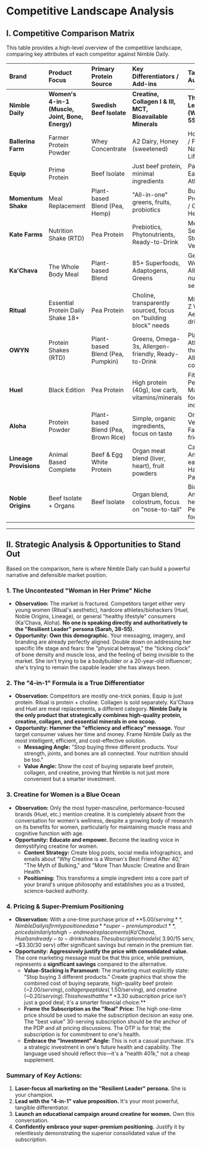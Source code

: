 # Competitive Landscape Analysis

## I. Competitive Comparison Matrix

This table provides a high-level overview of the competitive landscape, comparing key attributes of each competitor against Nimble Daily.

| **Brand** | **Product Focus** | **Primary Protein Source** | **Key Differentiators / Add-ins** | **Target Audience** | **Price (OTP)** | **Price Per Serving (approx.)** |
| :--- | :--- | :--- | :--- | :--- | :--- | :--- |
| **Nimble Daily** | **Women's 4-in-1 (Muscle, Joint, Bone, Energy)** | **Swedish Beef Isolate** | **Creatine, Collagen I & III, MCT, Bioavailable Minerals** | **The Resilient Leader (Women 38-55+)** | **$74.99 (15 serv)** | **$5.00** |
| **Ballerina Farm** | Farmer Protein Powder | Whey Concentrate | A2 Dairy, Honey (sweetened) | Homesteading / Family / Natural Lifestyle | $65.00 (25 serv) | $2.60 |
| **Equip** | Prime Protein | Beef Isolate | Just beef protein, minimal ingredients | Paleo / Clean Eating / Athletes | $59.99 (30 serv) | $2.00 |
| **Momentum Shake** | Meal Replacement | Plant-based Blend (Pea, Hemp) | "All-in-one" greens, fruits, probiotics | Busy Professionals / General Health | $79.00 (15 meals) | $5.27 |
| **Kate Farms** | Nutrition Shake (RTD) | Pea Protein | Prebiotics, Phytonutrients, Ready-to-Drink | Medical / Sensitive Stomachs / Vegans | $54.00 (12 shakes) | $4.50 |
| **Ka'Chava** | The Whole Body Meal | Plant-based Blend | 85+ Superfoods, Adaptogens, Greens | General Wellness / All-in-one nutrition seekers | $69.95 (15 meals) | $4.66 |
| **Ritual** | Essential Protein Daily Shake 18+ | Pea Protein | Choline, transparently sourced, focus on "building block" needs | Millennial/Gen Z Women, Aesthetically-driven | $40.00 (16 serv) | $2.50 |
| **OWYN** | Protein Shakes (RTD) | Plant-based Blend (Pea, Pumpkin) | Greens, Omega-3s, Allergen-friendly, Ready-to-Drink | Plant-based Athletes / On-the-go / Allergen-conscious | $47.99 (12 shakes) | $4.00 |
| **Huel** | Black Edition | Pea Protein | High protein (40g), low carb, vitamins/minerals | Fitness / Performance / Macro-focused individuals | $90.00 (17 meals) | $5.29 |
| **Aloha** | Protein Powder | Plant-based Blend (Pea, Brown Rice) | Simple, organic ingredients, focus on taste | Organic / Vegan / Family-friendly | $32.99 (15 serv) | $2.20 |
| **Lineage Provisions** | Animal Based Complete | Beef & Egg White Protein | Organ meat blend (liver, heart), fruit powders | Carnivore / Ancestral eating / Hardcore Paleo | $69.00 (20 serv) | $3.45 |
| **Noble Origins** | Beef Isolate + Organs | Beef Isolate | Organ blend, colostrum, focus on "nose-to-tail" | Biohackers / Ancestral health / Performance-focused men | $79.00 (30 serv) | $2.63 |

---

## II. Strategic Analysis & Opportunities to Stand Out

Based on the comparison, here is where Nimble Daily can build a powerful narrative and defensible market position.

### 1. **The Uncontested "Woman in Her Prime" Niche**

*   **Observation:** The market is fractured. Competitors target either very young women (Ritual's aesthetic), hardcore athletes/biohackers (Huel, Noble Origins, Lineage), or general "healthy lifestyle" consumers (Ka'Chava, Aloha). **No one is speaking directly and authoritatively to the "Resilient Leader" persona (Sarah, 38-55).**
*   **Opportunity:** **Own this demographic.** Your messaging, imagery, and branding are already perfectly aligned. Double down on addressing her specific life stage and fears: the "physical betrayal," the "ticking clock" of bone density and muscle loss, and the feeling of being invisible to the market. She isn't trying to be a bodybuilder or a 20-year-old influencer; she's trying to remain the capable leader she has always been.

### 2. **The "4-in-1" Formula is a True Differentiator**

*   **Observation:** Competitors are mostly one-trick ponies. Equip is just protein. Ritual is protein + choline. Collagen is sold separately. Ka'Chava and Huel are meal replacements, a different category. **Nimble Daily is the only product that strategically combines high-quality protein, creatine, collagen, and essential minerals in one scoop.**
*   **Opportunity:** **Hammer the "efficiency and efficacy" message.** Your target consumer values her time and money. Frame Nimble Daily as the most intelligent, efficient, and cost-effective solution.
    *   **Messaging Angle:** "Stop buying three different products. Your strength, joints, and bones are all connected. Your nutrition should be too."
    *   **Value Angle:** Show the cost of buying separate beef protein, collagen, and creatine, proving that Nimble is not just more convenient but a smarter investment.

### 3. **Creatine for Women is a Blue Ocean**

*   **Observation:** Only the most hyper-masculine, performance-focused brands (Huel, etc.) mention creatine. It is completely absent from the conversation for women's wellness, despite a growing body of research on its benefits for women, particularly for maintaining muscle mass and cognitive function with age.
*   **Opportunity:** **Educate and empower.** Become the leading voice in demystifying creatine for women.
    *   **Content Strategy:** Create blog posts, social media infographics, and emails about "Why Creatine is a Woman's Best Friend After 40," "The Myth of Bulking," and "More Than Muscle: Creatine and Brain Health."
    *   **Positioning:** This transforms a simple ingredient into a core part of your brand's unique philosophy and establishes you as a trusted, science-backed authority.

### 4. **Pricing & Super-Premium Positioning**

*   **Observation:** With a one-time purchase price of **$5.00/serving**, Nimble Daily is firmly positioned as a **super-premium product**, priced similarly to high-end meal replacements (Ka'Chava, Huel) and ready-to-drink shakes. The subscription models (~$3.90/15 serv, ~$3.30/30 serv) offer significant savings but remain in the premium tier.
*   **Opportunity:** **Aggressively justify the price with consolidated value.** The core marketing message must be that this price, while premium, represents a **significant savings** compared to the alternative.
    *   **Value-Stacking is Paramount:** The marketing must explicitly state: "Stop buying 3 different products." Create graphics that show the combined cost of buying separate, high-quality beef protein (~$2.00/serving), collagen peptides (~$1.50/serving), and creatine (~$0.20/serving). This shows that the **$3.30 subscription price isn't just a good deal; it's a smarter financial choice.**
    *   **Frame the Subscription as the "Real" Price:** The high one-time price should be used to make the subscription decision an easy one. The "best value" 30-serving subscription should be the anchor of the PDP and all pricing discussions. The OTP is for trial; the subscription is for commitment to one's health.
    *   **Embrace the "Investment" Angle:** This is not a casual purchase. It's a strategic investment in one's future health and capability. The language used should reflect this—it's a "health 401k," not a cheap supplement.

### **Summary of Key Actions:**

1.  **Laser-focus all marketing on the "Resilient Leader" persona.** She is your champion.
2.  **Lead with the "4-in-1" value proposition.** It's your most powerful, tangible differentiator.
3.  **Launch an educational campaign around creatine for women.** Own this conversation.
4.  **Confidently embrace your super-premium positioning.** Justify it by relentlessly demonstrating the superior consolidated value of the subscription.
